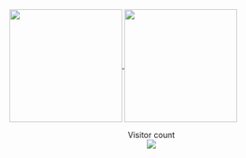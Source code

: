 <a href="#">
  <img height=200 align="center" src="https://my-stats-43gk.vercel.app/api?username=RyaanXP&show_icons=true&theme=radical&hide=contribs,issues&show=discussions_answered&rank_icon=github&include_all_commits=true&card_width=100" />
</a>
<a href="#">
  <img height=200 align="center" src="https://my-stats-43gk.vercel.app/api/top-langs/?username=RyaanXP&hide=html,scss,css&langs_count=8&layout=compact&theme=radical&card_width=100" />
</a>



<p align="center">
  Visitor count<br>
  <img src="https://profile-counter.glitch.me/RyaanXP/count.svg" />
</p>
